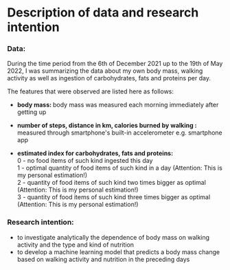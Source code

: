 # Description of data and research intention

### Data:
During the time period from the 6th of December 2021 up to the 19th of May 2022, I was summarizing the data about my own body mass, walking activity as well as ingestion of carbohydrates, fats and proteins per day. 

The features that were observed are listed here as follows:
* <b>body mass: </b>body mass was measured each morning immediately after getting up

* <b>number of steps, distance in km, calories burned by walking : </b>measured through smartphone's built-in accelerometer e.g. smartphone app

* <b>estimated index for carbohydrates, fats and proteins: </b><br>
0 - no food items of such kind ingested this day<br>
1 - optimal quantity of food items of such kind in a day (Attention: This is my personal estimation!)<br>
2 - quantity of food items of such kind two times bigger as optimal (Attention: This is my personal estimation!)<br>
3 - quantity of food items of such kind three times bigger as optimal (Attention: This is my personal estimation!)<br>

### Research intention:
* to investigate analytically the dependence of body mass on walking activity and the type and kind of nutrition
* to develop a machine learning model that predicts a body mass change based on walking activity and nutrition in the preceding days
